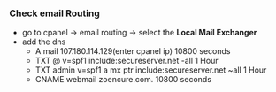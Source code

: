 ### Check email Routing
* go to cpanel -> email routing -> select the **Local Mail Exchanger**
* add the dns
  * A	    mail	    107.180.114.129(enter cpanel ip)	               10800 seconds
  * TXT	    @	        v=spf1 include:secureserver.net -all	           1 Hour
  * TXT	    admin	    v=spf1 a mx ptr include:secureserver.net ~all	   1 Hour
  * CNAME	webmail	    zoencure.com.	                                   10800 seconds